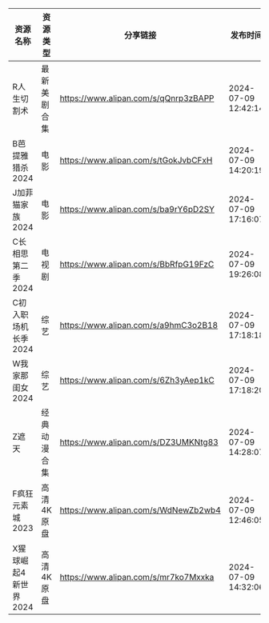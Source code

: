 | 资源名称          | 资源类型   | 分享链接                                 | 发布时间                |
| ------------- | ------ | ------------------------------------ | ------------------- |
| R人生切割术        | 最新美剧合集 | https://www.alipan.com/s/qQnrp3zBAPP | 2024-07-09 12:42:14 |
| B芭提雅猎杀2024    | 电影     | https://www.alipan.com/s/tGokJvbCFxH | 2024-07-09 14:20:19 |
| J加菲猫家族2024    | 电影     | https://www.alipan.com/s/ba9rY6pD2SY | 2024-07-09 17:16:07 |
| C长相思第二季2024   | 电视剧    | https://www.alipan.com/s/BbRfpG19FzC | 2024-07-09 19:26:08 |
| C初入职场机长季2024  | 综艺     | https://www.alipan.com/s/a9hmC3o2B18 | 2024-07-09 17:18:18 |
| W我家那闺女2024    | 综艺     | https://www.alipan.com/s/6Zh3yAep1kC | 2024-07-09 17:18:20 |
| Z遮天           | 经典动漫合集 | https://www.alipan.com/s/DZ3UMKNtg83 | 2024-07-09 14:28:07 |
| F疯狂元素城2023    | 高清4K原盘 | https://www.alipan.com/s/WdNewZb2wb4 | 2024-07-09 12:46:05 |
| X猩球崛起4新世界2024 | 高清4K原盘 | https://www.alipan.com/s/mr7ko7Mxxka | 2024-07-09 14:32:06 |
